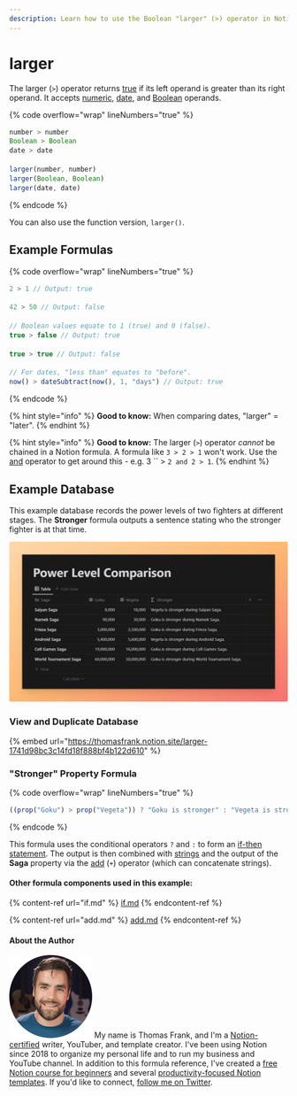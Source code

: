 ```yaml
---
description: Learn how to use the Boolean "larger" (>) operator in Notion formulas.
---
```


# larger

The larger (`>`) operator returns [true](../constants/true.md) if its left operand is greater than its right operand. It accepts [numeric](../../formula-basics/data-types/number.md), [date](../../formula-basics/data-types/date-data-type.md), and [Boolean](../../formula-basics/data-types/boolean-checkbox.md) operands.

{% code overflow="wrap" lineNumbers="true" %}
```jsx
number > number
Boolean > Boolean
date > date

larger(number, number)
larger(Boolean, Boolean)
larger(date, date)
```
{% endcode %}

You can also use the function version, `larger()`.

## Example Formulas

{% code overflow="wrap" lineNumbers="true" %}
```jsx
2 > 1 // Output: true

42 > 50 // Output: false

// Boolean values equate to 1 (true) and 0 (false).
true > false // Output: true

true > true // Output: false

// For dates, "less than" equates to "before".
now() > dateSubtract(now(), 1, "days") // Output: true
```
{% endcode %}

{% hint style="info" %}
**Good to know:** When comparing dates, "larger" = "later".
{% endhint %}

{% hint style="info" %}
**Good to know:** The larger (`>`) operator _cannot_ be chained in a Notion formula. A formula like `3 > 2 > 1` won't work. Use the [and](and.md) operator to get around this - e.g. 3 `` > `2 and 2 > 1`.
{% endhint %}

## Example Database

This example database records the power levels of two fighters at different stages. The **Stronger** formula outputs a sentence stating who the stronger fighter is at that time.

![](<../../.gitbook/assets/Larger Operator Test Database - Notion Formulas.png>)

### View and Duplicate Database

{% embed url="https://thomasfrank.notion.site/larger-1741d98bc3c14fd18f888bf4b122d610" %}

### "Stronger" Property Formula

{% code overflow="wrap" lineNumbers="true" %}
```jsx
((prop("Goku") > prop("Vegeta")) ? "Goku is stronger" : "Vegeta is stronger") + " during " + prop("Saga") + "."
```
{% endcode %}

This formula uses the conditional operators `?` and `:` to form an [if-then statement](if.md). The output is then combined with [strings](../../formula-basics/data-types/string.md) and the output of the **Saga** property via the [add](add.md) (`+`) operator (which can concatenate strings).

#### Other formula components used in this example:

{% content-ref url="if.md" %}
[if.md](if.md)
{% endcontent-ref %}

{% content-ref url="add.md" %}
[add.md](add.md)
{% endcontent-ref %}

#### About the Author

<img src="../../.gitbook/assets/Notion Fundamentals with Thomas Frank - Avatar 2021 compressed (1).png" alt="" data-size="line"> My name is Thomas Frank, and I'm a [Notion-certified](https://www.credly.com/badges/95fae13a-17bf-4b4a-a3d2-d58c8a3e6a2a/public\_url) writer, YouTuber, and template creator. I've been using Notion since 2018 to organize my personal life and to run my business and YouTube channel. In addition to this formula reference, I've created a [free Notion course for beginners](https://thomasjfrank.com/fundamentals/) and several [productivity-focused Notion templates](https://thomasjfrank.com/templates/). If you'd like to connect, [follow me on Twitter](https://twitter.com/TomFrankly).
